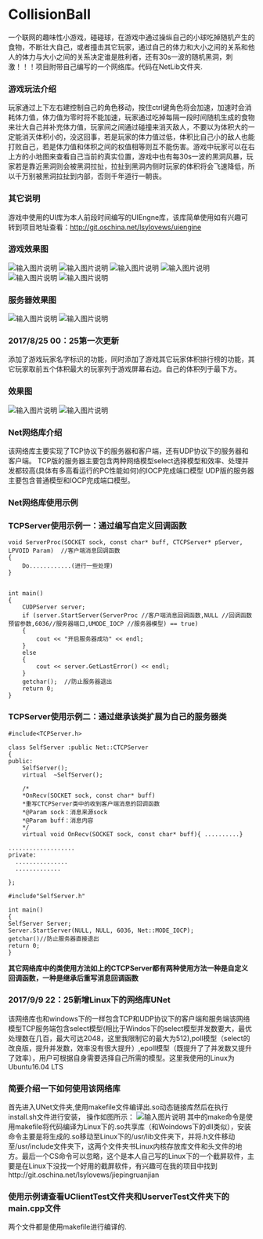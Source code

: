 # CollisionBall
一个联网的趣味性小游戏，碰碰球，在游戏中通过操纵自己的小球吃掉随机产生的食物，不断壮大自己，或者撞击其它玩家，通过自己的体力和大小之间的关系和他人的体力与大小之间的关系决定谁是胜利者，还有30s一波的随机黑洞，刺激！！！项目附带自己编写的一个网络库。代码在NetLib文件夹.


### 游戏玩法介绍
玩家通过上下左右建控制自己的角色移动，按住ctrl键角色将会加速，加速时会消耗体力值，体力值为零时将不能加速，玩家通过吃掉每隔一段时间随机生成的食物来壮大自己并补充体力值，玩家间之间通过碰撞来消灭敌人，不要以为体积大的一定能消灭体积小的，没这回事，若是玩家的体力值过低，体积比自己小的敌人也能打败自己，若是体力值和体积之间的权值相等则互不能伤害。游戏中玩家可以在右上方的小地图来查看自己当前的真实位置，游戏中也有每30s一波的黑洞风暴，玩家若是靠近黑洞则会被黑洞拉扯，拉扯到黑洞内侧时玩家的体积将会飞速降低，所以千万别被黑洞拉扯到内部，否则千年道行一朝丧。
### 其它说明
游戏中使用的UI库为本人前段时间编写的UIEngne库，该库简单使用如有兴趣可转到项目地址查看：http://git.oschina.net/lsylovews/uiengine

### 游戏效果图
![输入图片说明](https://git.oschina.net/uploads/images/2017/0823/220106_c2d35ff7_1296205.jpeg "1.JPG")
![输入图片说明](https://git.oschina.net/uploads/images/2017/0823/220113_e79ff7eb_1296205.jpeg "2.JPG")
![输入图片说明](https://git.oschina.net/uploads/images/2017/0823/220120_6766297a_1296205.jpeg "3.JPG")
![输入图片说明](https://git.oschina.net/uploads/images/2017/0823/220127_edfab294_1296205.jpeg "4.JPG")
![输入图片说明](https://git.oschina.net/uploads/images/2017/0823/220135_08b3dba9_1296205.jpeg "7.JPG")
![输入图片说明](https://git.oschina.net/uploads/images/2017/0823/220143_d982c9c7_1296205.jpeg "8.JPG")

### 服务器效果图
![输入图片说明](https://git.oschina.net/uploads/images/2017/0823/220206_0377f762_1296205.jpeg "5.JPG")
![输入图片说明](https://git.oschina.net/uploads/images/2017/0823/220222_f6b05515_1296205.jpeg "6.JPG")

### 2017/8/25 00：25第一次更新
添加了游戏玩家名字标识的功能，同时添加了游戏其它玩家体积排行榜的功能，其它玩家取前五个体积最大的玩家列于游戏屏幕右边。自己的体积列于最下方。
### 效果图
![输入图片说明](https://git.oschina.net/uploads/images/2017/0825/002843_fb138e68_1296205.jpeg "捕获.JPG")
![输入图片说明](https://git.oschina.net/uploads/images/2017/0825/002850_a599918a_1296205.jpeg "捕获1.JPG")

### Net网络库介绍
该网络库主要实现了TCP协议下的服务器和客户端，还有UDP协议下的服务器和客户端。
TCP版的服务器主要包含两种网络模型select选择模型和效率、处理并发都较高(具体有多高看运行的PC性能如何)的IOCP完成端口模型
UDP版的服务器主要包含普通模型和IOCP完成端口模型。
### Net网络库使用示例

### TCPServer使用示例一：通过编写自定义回调函数

```
void ServerProc(SOCKET sock, const char* buff, CTCPServer* pServer, LPVOID Param)  //客户端消息回调函数
{
    Do............(进行一些处理)
}


int main()
{
	CUDPServer server;
	if (server.StartServer(ServerProc //客户端消息回调函数,NULL //回调函数预留参数,6036//服务器端口,UMODE_IOCP //服务器模型) == true)
	{
		cout << "开启服务器成功" << endl;
	}
	else
	{
		cout << server.GetLastError() << endl;
	}
	getchar();  //防止服务器退出
	return 0;
}

```
### TCPServer使用示例二：通过继承该类扩展为自己的服务器类
```
#include<TCPServer.h>

class SelfServer :public Net::CTCPServer
{
public:
	SelfServer();
	virtual  ~SelfServer();

	/*
	*OnRecv(SOCKET sock, const char* buff)
	*重写CTCPServer类中的收到客户端消息的回调函数
	*@Param sock：消息来源sock
	*@Param buff：消息内容
	*/
	virtual void OnRecv(SOCKET sock, const char* buff){ ..........}

...................
private:
  ...............
  .............

};

#include"SelfServer.h"

int main()
{
SelfServer Server;
Server.StartServer(NULL, NULL, 6036, Net::MODE_IOCP);
getchar()//防止服务器直接退出
return 0;
}

```
 **其它网络库中的类使用方法如上的CTCPServer都有两种使用方法一种是自定义回调函数，一种是继承后重写消息回调函数** 

### 2017/9/9 22：25新增Linux下的网络库UNet
该网络库也和windows下的一样包含TCP和UDP协议下的客户端和服务端该网络模型TCP服务端包含select模型(相比于Windos下的select模型并发数要大，最优处理数在几百，最大可达2048，这里我限制它的最大为512),poll模型（select的改良版，提升并发数，效率没有很大提升）,epoll模型（既提升了了并发数又提升了效率），用户可根据自身需要选择自己所需的模型。这里我使用的Linux为Ubuntu16.04 LTS

### 简要介绍一下如何使用该网络库
首先进入UNet文件夹,使用makefile文件编译出.so动态链接库然后在执行install.sh文件进行安装，
操作如图所示：
![输入图片说明](https://git.oschina.net/uploads/images/2017/0909/223139_69e2cda9_1296205.jpeg "makeAndinstall.jpg")
其中的make命令是使用makefile将代码编译为Linux下的.so共享库（和Woindows下的dll类似），安装命令主要是将生成的.so移动至Linux下的/usr/lib文件夹下，并将.h文件移动至/usr/include文件夹下，这两个文件夹书Linux内核存放库文件和头文件的地方。最后一个CS命令可以忽略，这个是本人自己写的Linux下的一个截屏软件，主要是在Linux下没找一个好用的截屏软件，有兴趣可在我的项目中找到http://git.oschina.net/lsylovews/jiepingruanjian

### 使用示例请查看UClientTest文件夹和UserverTest文件夹下的main.cpp文件
两个文件都是使用makefile进行编译的.



